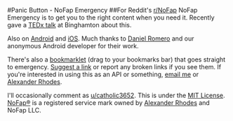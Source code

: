 #Panic Button - NoFap Emergency
##For Reddit's [r/NoFap](https://reddit.com/r/NoFap)
NoFap Emergency is to get you to the right content when you need it. Recently gave a [TEDx talk](https://www.youtube.com/watch?v=M9pPgIraoOM) at Binghamton about this.

Also on [Android](https://github.com/csanonymus/NoFap-Android) and [iOS](https://github.com/danielx0328/NoFap). Much thanks to [Daniel Romero](https://github.com/danielx0328) and our anonymous Android developer for their work.

There's also a [bookmarklet](https://emergency.nofap.com/director.php?cat=bookmarklet) (drag to your bookmarks bar) that goes straight to emergency. [Suggest a link](https://emergency.nofap.com/suggestor.php) or report any broken links if you see them. If you're interested in using this as an API or something, [email me](mailto:jfische8@binghamton.edu) or [Alexander Rhodes](mailto:rhodes@nofap.com).

I'll occasionally comment as [u/catholic3652](https://www.reddit.com/user/catholic3652).
This is under the [MIT License](http://jackfischer.mit-license.org/).
[NoFap®](https://nofap.com) is a registered service mark owned by [Alexander Rhodes](http://www.alexanderrhodes.net) and NoFap LLC.
